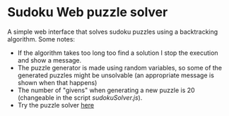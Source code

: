 # Sudoku Web puzzle solver
A simple web interface that solves sudoku puzzles using a backtracking algorithm. Some notes:
- If the algorithm takes too long too find a solution I stop the execution and show a message.
- The puzzle generator is made using random variables, so some of the generated puzzles might be unsolvable (an appropriate message is shown when that happens)
- The number of "givens" when generating a new puzzle is 20 (changeable in the script *sudokuSolver.js*).
- Try the puzzle solver [here](https://bblodfon.github.io/sudokuSolver/sudokuSolver.html)
